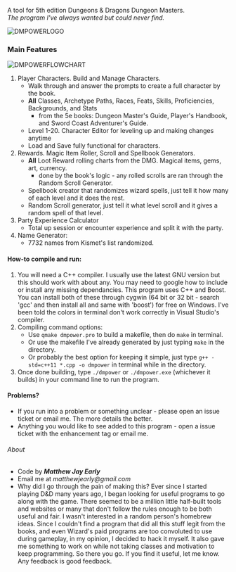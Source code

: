 A tool for 5th edition Dungeons & Dragons Dungeon Masters.  
_The program I've always wanted but could never find._

![DMPOWERLOGO](https://i.imgur.com/AIfDZLy.png)  

### Main Features

![DMPOWERFLOWCHART](https://i.imgur.com/Hg2LDHg.png)  

1. Player Characters. Build and Manage Characters.  
    * Walk through and answer the prompts to create a full character by the book.  
    * **All** Classes, Archetype Paths, Races, Feats, Skills, Proficiencies, Backgrounds, and Stats  
        * from the 5e books: Dungeon Master's Guide, Player's Handbook, and Sword Coast Adventurer's Guide.  
    * Level 1-20. Character Editor for leveling up and making changes anytime  
    * Load and Save fully functional for characters.  
2. Rewards. Magic Item Roller, Scroll and Spellbook Generators.  
    * **All** Loot Reward rolling charts from the DMG. Magical items, gems, art, currency.
        * done by the book's logic - any rolled scrolls are ran through the Random Scroll Generator.
    * Spellbook creator that randomizes wizard spells, just tell it how many of each level and it does the rest.  
    * Random Scroll generator, just tell it what level scroll and it gives a random spell of that level.
3. Party Experience Calculator  
	* Total up session or encounter experience and split it with the party.  
4. Name Generator: 
    * 7732 names from Kismet's list randomized.  


#### How-to compile and run:

1. You will need a C++ compiler. I usually use the latest GNU version but this should work with about any. You may need to google how to include or install any missing dependancies. This program uses C++ and Boost. You can install both of these through cygwin (64 bit or 32 bit - search 'gcc' and then install all and same with 'boost') for free on Windows. I've been told the colors in terminal don't work correctly in Visual Studio's compiler.
2. Compiling command options:  
    * Use ```qmake dmpower.pro``` to build a makefile, then do ```make``` in terminal.
    * Or use the makefile I've already generated by just typing ```make``` in the directory.   
    * Or probably the best option for keeping it simple, just type ```g++ -std=c++11 *.cpp -o dmpower``` in terminal while in the directory.  
3. Once done building, type ```./dmpower``` or ```./dmpower.exe``` (whichever it builds) in your command line to run the program.


#### Problems?

* If you run into a problem or something unclear - please open an issue ticket or email me. The more details the better.
* Anything you would like to see added to this program - open a issue ticket with the enhancement tag or email me.


###### About

* Code by 
**_Matthew Jay Early_** 
* Email me at 
_matthewjearly@gmail.com_
* Why did I go through the pain of making this? Ever since I started playing D&D many years ago, I began looking for useful programs to go along with the game. There seemed to be a million little half-built tools and websites or many that don't follow the rules enough to be both useful and fair. I wasn't interested in a random person's homebrew ideas. Since I couldn't find a program that did all this stuff legit from the books, and even Wizard's paid programs are too convoluted to use during gameplay, in my opinion, I decided to hack it myself. It also gave me something to work on while not taking classes and motivation to keep programming. So there you go. If you find it useful, let me know. Any feedback is good feedback.